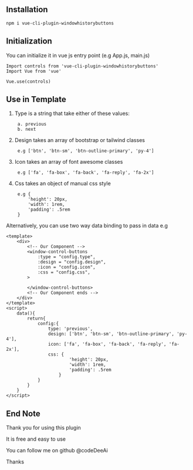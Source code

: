 ## Installation

    npm i vue-cli-plugin-windowhistorybuttons

## Initialization

You can initialize it in  vue js entry point (e.g App.js, main.js)

    Import controls from 'vue-cli-plugin-windowhistorybuttons'
    Import Vue from 'vue'

    Vue.use(controls)

## Use in Template


<template>

    <!-- Our Plugin component -->
    <window-control-buttons
        :type = "String",
        :design = "Array",
        :icon = "Array",
        :css = "Object",
    >
    </window-control-buttons>
    <!-- Our Plugin Component -->
    
</template>


1. Type is a string that take either of these values:

        a. previous
        b. next

2. Design takes an array of bootstrap or tailwind classes

        e.g ['btn', 'btn-sm', 'btn-outline-primary', 'py-4']

3. Icon takes an array of font awesome classes 

        e.g ['fa', 'fa-box', 'fa-back', 'fa-reply', 'fa-2x']

4. Css takes an object of manual css style 

        e.g {
            'height': 20px,
            'width': 1rem,
            'padding': .5rem
        }

Alternatively, you can use two way data binding to pass in data
e.g

    <template>
        <div>
            <!-- Our Component -->
            <window-control-buttons
                :type = "config.type",
                :design = "config.design",
                :icon = "config.icon",
                :css = "config.css",
            >

            </window-control-buttons>
            <!-- Our Component ends -->
        </div>
    </template>
    <script>
        data(){
            return{
                config:{
                    type: 'previous',
                    design: ['btn', 'btn-sm', 'btn-outline-primary', 'py-4'],
                    icon: ['fa', 'fa-box', 'fa-back', 'fa-reply', 'fa-2x'],
                    css: {
                            'height': 20px,
                            'width': 1rem,
                            'padding': .5rem
                        }
                }
            }
        }
    </script>

## End Note
Thank you for using this plugin

It is free and easy to use

You can follow me on github @codeDeeAi

Thanks  